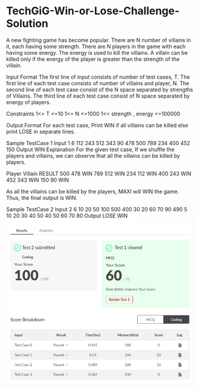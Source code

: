 # TechGiG-Win-or-Lose-Challenge-Solution
A new fighting game has become popular. There are N number of villains in it, each having some strength. There are N players in the game with each having some energy. The energy is used to kill the villains. A villain can be killed only if the energy of the player is greater than the strength of the villain. 

Input Format
The first line of input consists of number of test cases, T.
The first line of each test case consists of number of villains and player, N.
The second line of each test case consist of the N space separated by strengths of Villains.
The third line of each test case consist of N space separated by energy of players.



Constraints
1<= T <=10
1<= N <=1000
1<= strength , energy <=100000



Output Format
For each test case, Print WIN if all villains can be killed else print LOSE in separate lines.


Sample TestCase 1
Input
1
6
112 243 512 343 90 478
500 789 234 400 452 150
Output
WIN
Explanation
For the given test case, If we shuffle the players and villains, we can observe that all the villains can be killed by players.


Player	Villain	RESULT
500	478	WIN
789	512	WIN
234	112	WIN
400	243	WIN
452	343	WIN
150	90	WIN


As all the villains can be killed by the players, MAXI will WIN the game. Thus, the final output is WIN.

Sample TestCase 2
Input
2
6
10 20 50 100 500 400 
30 20 60 70 90 490 
5
10 20 30 40 50 
40 50 60 70 80 
Output
LOSE
WIN
![alt](img.png)
